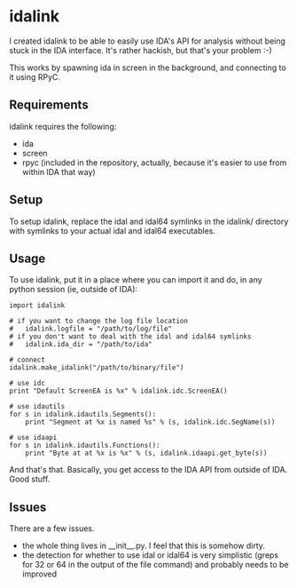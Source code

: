 # idalink

I created idalink to be able to easily use IDA's API for analysis without being stuck in the IDA interface. It's rather hackish, but that's your problem :-)

This works by spawning ida in screen in the background, and connecting to it using RPyC.

## Requirements

idalink requires the following:

- ida
- screen
- rpyc (included in the repository, actually, because it's easier to use from within IDA that way)

## Setup

To setup idalink, replace the idal and idal64 symlinks in the idalink/ directory with symlinks to your actual idal and idal64 executables.

## Usage

To use idalink, put it in a place where you can import it and do, in any python session (ie, outside of IDA):

	import idalink

	# if you want to change the log file location
	# 	idalink.logfile = "/path/to/log/file"
	# if you don't want to deal with the idal and idal64 symlinks
	#	idalink.ida_dir = "/path/to/ida"

	# connect
	idalink.make_idalink("/path/to/binary/file")

	# use idc
	print "Default ScreenEA is %x" % idalink.idc.ScreenEA()

	# use idautils
	for s in idalink.idautils.Segments():
		print "Segment at %x is named %s" % (s, idalink.idc.SegName(s))

	# use idaapi
	for s in idalink.idautils.Functions():
		print "Byte at at %x is %x" % (s, idalink.idaapi.get_byte(s))

And that's that. Basically, you get access to the IDA API from outside of IDA. Good stuff.

## Issues

There are a few issues.

- the whole thing lives in \_\_init\_\_.py. I feel that this is somehow dirty.
- the detection for whether to use idal or idal64 is very simplistic (greps for 32 or 64 in the output of the file command) and probably needs to be improved
